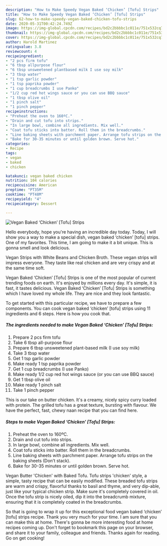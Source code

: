 ```yaml
---
description: "How to Make Speedy Vegan Baked ‘Chicken’ [Tofu] Strips"
title: "How to Make Speedy Vegan Baked ‘Chicken’ [Tofu] Strips"
slug: 62-how-to-make-speedy-vegan-baked-chicken-tofu-strips
date: 2020-05-31T00:42:24.749Z
image: https://img-global.cpcdn.com/recipes/bd2c2bbbbc1c011e/751x532cq70/vegan-baked-chicken-tofu-strips-recipe-main-photo.jpg
thumbnail: https://img-global.cpcdn.com/recipes/bd2c2bbbbc1c011e/751x532cq70/vegan-baked-chicken-tofu-strips-recipe-main-photo.jpg
cover: https://img-global.cpcdn.com/recipes/bd2c2bbbbc1c011e/751x532cq70/vegan-baked-chicken-tofu-strips-recipe-main-photo.jpg
author: Harold Martinez
ratingvalue: 3.8
reviewcount: 4
recipeingredient:
- "2 pcs firm tofu"
- "6 tbsp allpurpose flour"
- "6 tbsp unsweetened plantbased milk I use soy milk"
- "3 tbsp water"
- "1 tsp garlic powder"
- "1 tsp paprika powder"
- "1 cup breadcrumbs I use Panko"
- "1/2 cup red hot wings sauce or you can use BBQ sauce"
- "1 tbsp olive oil"
- "1 pinch salt"
- "1 pinch pepper"
recipeinstructions:
- "Preheat the oven to 160ºC."
- "Drain and cut tofu into strips."
- "In large bowl, combine all ingredients. Mix well."
- "Coat tofu sticks into batter. Roll them in the breadcrumbs."
- "Line baking sheets with parchment paper. Arrange tofu strips on the baking sheets (Don’t stack)."
- "Bake for 30-35 minutes or until golden brown. Serve hot."
categories:
- Recipe
tags:
- vegan
- baked
- chicken

katakunci: vegan baked chicken 
nutrition: 104 calories
recipecuisine: American
preptime: "PT35M"
cooktime: "PT48M"
recipeyield: "4"
recipecategory: Dessert

---
```



![Vegan Baked ‘Chicken’ [Tofu] Strips](https://img-global.cpcdn.com/recipes/bd2c2bbbbc1c011e/751x532cq70/vegan-baked-chicken-tofu-strips-recipe-main-photo.jpg)

Hello everybody, hope you're having an incredible day today. Today, I will show you a way to make a special dish, vegan baked ‘chicken’ [tofu] strips. One of my favorites. This time, I am going to make it a bit unique. This is gonna smell and look delicious.

Vegan Strips with White Beans and Chicken Broth. These vegan strips will impress everyone. They taste like real chicken and are very crispy and at the same time soft.

Vegan Baked ‘Chicken’ [Tofu] Strips is one of the most popular of current trending foods on earth. It's enjoyed by millions every day. It's simple, it is fast, it tastes delicious. Vegan Baked ‘Chicken’ [Tofu] Strips is something which I have loved my whole life. They are nice and they look fantastic.


To get started with this particular recipe, we have to prepare a few components. You can cook vegan baked ‘chicken’ [tofu] strips using 11 ingredients and 6 steps. Here is how you cook that.

<!--inarticleads1-->

##### The ingredients needed to make Vegan Baked ‘Chicken’ [Tofu] Strips:

1. Prepare 2 pcs firm tofu
1. Take 6 tbsp all-purpose flour
1. Prepare 6 tbsp unsweetened plant-based milk (I use soy milk)
1. Take 3 tbsp water
1. Get 1 tsp garlic powder
1. Make ready 1 tsp paprika powder
1. Get 1 cup breadcrumbs (I use Panko)
1. Make ready 1/2 cup red hot wings sauce (or you can use BBQ sauce)
1. Get 1 tbsp olive oil
1. Make ready 1 pinch salt
1. Take 1 pinch pepper


This is our take on butter chicken. It&#39;s a creamy, nicely spicy curry loaded with protein. The grilled tofu has a great texture, bursting with flavour. We have the perfect, fast, chewy naan recipe that you can find here. 

<!--inarticleads2-->

##### Steps to make Vegan Baked ‘Chicken’ [Tofu] Strips:

1. Preheat the oven to 160ºC.
1. Drain and cut tofu into strips.
1. In large bowl, combine all ingredients. Mix well.
1. Coat tofu sticks into batter. Roll them in the breadcrumbs.
1. Line baking sheets with parchment paper. Arrange tofu strips on the baking sheets (Don’t stack).
1. Bake for 30-35 minutes or until golden brown. Serve hot.


Vegan Butter &#39;Chicken&#39; with Baked Tofu. Tofu strips &#39;chicken&#39; style, a simple, tasty recipe that can be easily modified. These breaded tofu strips are warm and crispy, flavorful thanks to basil and thyme, and very dip-able, just like your typical chicken strip. Make sure it&#39;s completely covered in oil. Once the tofu strip is nicely oiled, dip it into the breadcrumb mixture, ensuring that it is completely coated in the breadcrumbs. 

So that is going to wrap it up for this exceptional food vegan baked ‘chicken’ [tofu] strips recipe. Thank you very much for your time. I am sure that you can make this at home. There's gonna be more interesting food at home recipes coming up. Don't forget to bookmark this page on your browser, and share it to your family, colleague and friends. Thanks again for reading. Go on get cooking!
